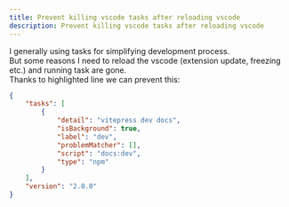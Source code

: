 ```yaml
---
title: Prevent killing vscode tasks after reloading vscode
description: Prevent killing vscode tasks after reloading vscode
---
```


I generally using tasks for simplifying development process.  
But some reasons I need to reload the vscode (extension update, freezing etc.) and running task are gone.  
Thanks to highlighted line we can prevent this:

``` json {5} title=".vscode/tasks.json"
{
	"tasks": [
		{
			"detail": "vitepress dev docs",
			"isBackground": true,
			"label": "dev",
			"problemMatcher": [],
			"script": "docs:dev",
			"type": "npm"
		}
	],
	"version": "2.0.0"
}

```
